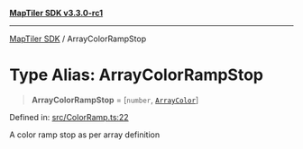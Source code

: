 [**MapTiler SDK v3.3.0-rc1**](../README.md)

***

[MapTiler SDK](../README.md) / ArrayColorRampStop

# Type Alias: ArrayColorRampStop

> **ArrayColorRampStop** = \[`number`, [`ArrayColor`](ArrayColor.md)\]

Defined in: [src/ColorRamp.ts:22](https://github.com/maptiler/maptiler-sdk-js/blob/d9cb958ebf063ecde2f6f583eb172e5a83460e6a/src/ColorRamp.ts#L22)

A color ramp stop as per array definition
